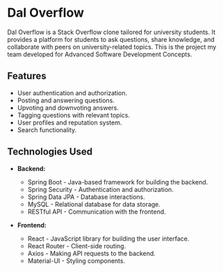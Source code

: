 # Dal Overflow

Dal Overflow is a Stack Overflow clone tailored for university students. It provides a platform for students to ask questions, share knowledge, and collaborate with peers on university-related topics. This is the project my team developed for Advanced Software Development Concepts.

## Features

- User authentication and authorization.
- Posting and answering questions.
- Upvoting and downvoting answers.
- Tagging questions with relevant topics.
- User profiles and reputation system.
- Search functionality.

## Technologies Used

- **Backend:**
  - Spring Boot - Java-based framework for building the backend.
  - Spring Security - Authentication and authorization.
  - Spring Data JPA - Database interactions.
  - MySQL - Relational database for data storage.
  - RESTful API - Communication with the frontend.

- **Frontend:**
  - React - JavaScript library for building the user interface.
  - React Router - Client-side routing.
  - Axios - Making API requests to the backend.
  - Material-UI - Styling components.